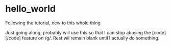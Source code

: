 hello_world
===========

Following the tutorial, new to this whole thing

Just going along, probably will use this so that I can stop abusing the [code][/code] feature on /g/.
Rest wil remain blank until I actually do something.
